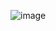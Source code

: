 ![image](https://github.com/TarekGawish1/servay-form/assets/165809936/6510261e-4fc9-4422-940d-d92a656a2b01)
